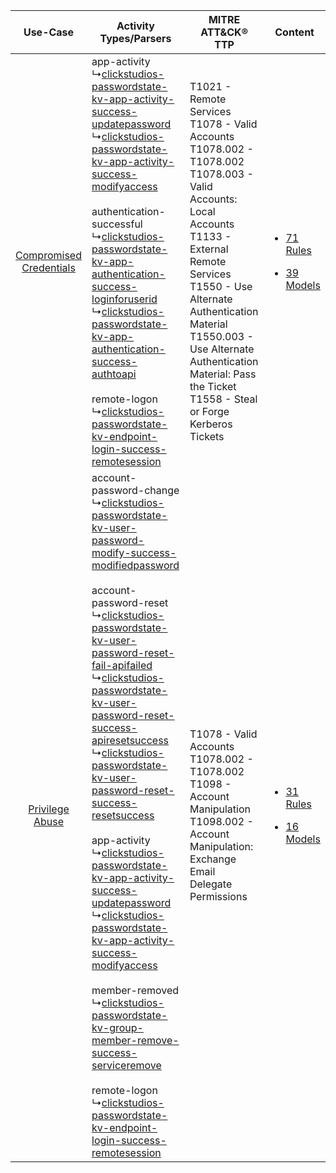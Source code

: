 |    Use-Case    | Activity Types/Parsers    | MITRE ATT&CK® TTP    | Content    |
|:----:| ---- | ---- | ---- |
| [Compromised Credentials](../../../UseCases/uc_compromised_credentials.md) |  app-activity<br> ↳[clickstudios-passwordstate-kv-app-activity-success-updatepassword](Ps/pC_clickstudiospasswordstatekvappactivitysuccessupdatepassword.md)<br> ↳[clickstudios-passwordstate-kv-app-activity-success-modifyaccess](Ps/pC_clickstudiospasswordstatekvappactivitysuccessmodifyaccess.md)<br><br> authentication-successful<br> ↳[clickstudios-passwordstate-kv-app-authentication-success-loginforuserid](Ps/pC_clickstudiospasswordstatekvappauthenticationsuccessloginforuserid.md)<br> ↳[clickstudios-passwordstate-kv-app-authentication-success-authtoapi](Ps/pC_clickstudiospasswordstatekvappauthenticationsuccessauthtoapi.md)<br><br> remote-logon<br> ↳[clickstudios-passwordstate-kv-endpoint-login-success-remotesession](Ps/pC_clickstudiospasswordstatekvendpointloginsuccessremotesession.md)<br>    | T1021 - Remote Services<br>T1078 - Valid Accounts<br>T1078.002 - T1078.002<br>T1078.003 - Valid Accounts: Local Accounts<br>T1133 - External Remote Services<br>T1550 - Use Alternate Authentication Material<br>T1550.003 - Use Alternate Authentication Material: Pass the Ticket<br>T1558 - Steal or Forge Kerberos Tickets<br> | [<ul><li>71 Rules</li></ul><ul><li>39 Models</li></ul>](RM/r_m_click_studios_passwordstate_Compromised_Credentials.md) |
|         [Privilege Abuse](../../../UseCases/uc_privilege_abuse.md)         |  account-password-change<br> ↳[clickstudios-passwordstate-kv-user-password-modify-success-modifiedpassword](Ps/pC_clickstudiospasswordstatekvuserpasswordmodifysuccessmodifiedpassword.md)<br><br> account-password-reset<br> ↳[clickstudios-passwordstate-kv-user-password-reset-fail-apifailed](Ps/pC_clickstudiospasswordstatekvuserpasswordresetfailapifailed.md)<br> ↳[clickstudios-passwordstate-kv-user-password-reset-success-apiresetsuccess](Ps/pC_clickstudiospasswordstatekvuserpasswordresetsuccessapiresetsuccess.md)<br> ↳[clickstudios-passwordstate-kv-user-password-reset-success-resetsuccess](Ps/pC_clickstudiospasswordstatekvuserpasswordresetsuccessresetsuccess.md)<br><br> app-activity<br> ↳[clickstudios-passwordstate-kv-app-activity-success-updatepassword](Ps/pC_clickstudiospasswordstatekvappactivitysuccessupdatepassword.md)<br> ↳[clickstudios-passwordstate-kv-app-activity-success-modifyaccess](Ps/pC_clickstudiospasswordstatekvappactivitysuccessmodifyaccess.md)<br><br> member-removed<br> ↳[clickstudios-passwordstate-kv-group-member-remove-success-serviceremove](Ps/pC_clickstudiospasswordstatekvgroupmemberremovesuccessserviceremove.md)<br><br> remote-logon<br> ↳[clickstudios-passwordstate-kv-endpoint-login-success-remotesession](Ps/pC_clickstudiospasswordstatekvendpointloginsuccessremotesession.md)<br> | T1078 - Valid Accounts<br>T1078.002 - T1078.002<br>T1098 - Account Manipulation<br>T1098.002 - Account Manipulation: Exchange Email Delegate Permissions<br>    | [<ul><li>31 Rules</li></ul><ul><li>16 Models</li></ul>](RM/r_m_click_studios_passwordstate_Privilege_Abuse.md)         |